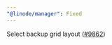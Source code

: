 ```yaml
---
"@linode/manager": Fixed
---
```


Select backup grid layout ([#9862](https://github.com/linode/manager/pull/9862))
